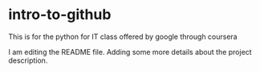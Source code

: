 # intro-to-github
This is for the python for IT class offered by google through coursera


I am editing the README file. Adding some more details about the project description.
